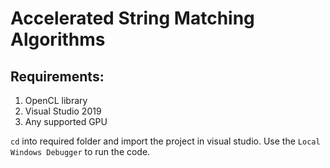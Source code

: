 # Accelerated String Matching Algorithms
## Requirements:
1) OpenCL library
2) Visual Studio 2019
3) Any supported GPU 


`cd` into required folder and import the project in visual studio.
Use the `Local Windows Debugger` to run the code.

